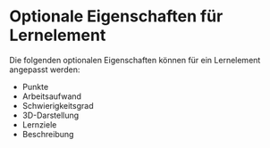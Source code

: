 # Optionale Eigenschaften für Lernelement

Die folgenden optionalen Eigenschaften können für ein Lernelement angepasst werden:

- Punkte
- Arbeitsaufwand
- Schwierigkeitsgrad
- 3D-Darstellung
- Lernziele
- Beschreibung

